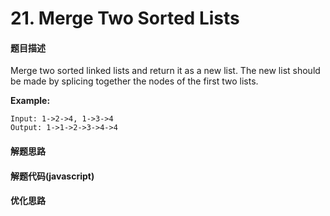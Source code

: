 # 21. Merge Two Sorted Lists

#### 题目描述

Merge two sorted linked lists and return it as a new list. The new list should be made by splicing together the nodes of the first two lists.

**Example:**

```
Input: 1->2->4, 1->3->4
Output: 1->1->2->3->4->4
```

#### 解题思路

#### 解题代码(javascript)

#### 优化思路

